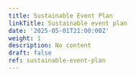 ```yaml
---
title: Sustainable Event Plan
linkTitle: Sustainable event plan
date: '2025-05-01T21:00:00Z'
weight: 1
description: No content
draft: false
ref: sustainable-event-plan
---
```


